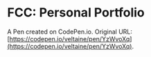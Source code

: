 # FCC: Personal Portfolio

A Pen created on CodePen.io. Original URL: [https://codepen.io/veltaine/pen/YzWvoXq](https://codepen.io/veltaine/pen/YzWvoXq).


